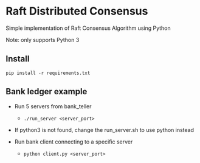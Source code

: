 # Raft Distributed Consensus

Simple implementation of Raft Consensus Algorithm using Python

Note: only supports Python 3

## Install
`pip install -r requirements.txt`

## Bank ledger example

- Run 5 servers from bank_teller

  - `./run_server <server_port>`

- If python3 is not found, change the run_server.sh to use python instead

- Run bank client connecting to a specific server

  - `python client.py <server_port>`
